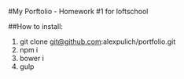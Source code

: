 #My Porftolio - Homework #1 for loftschool

##How to install: 
1. git clone git@github.com:alexpulich/portfolio.git
2. npm i
3. bower i
4. gulp

